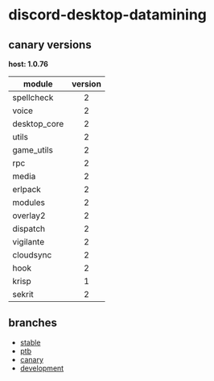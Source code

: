 # discord-desktop-datamining

## canary versions

**host: 1.0.76**

| module | version |
| ------ | :-----: |
| spellcheck | 2 |
| voice | 2 |
| desktop_core | 2 |
| utils | 2 |
| game_utils | 2 |
| rpc | 2 |
| media | 2 |
| erlpack | 2 |
| modules | 2 |
| overlay2 | 2 |
| dispatch | 2 |
| vigilante | 2 |
| cloudsync | 2 |
| hook | 2 |
| krisp | 1 |
| sekrit | 2 |

## branches

- [stable](https://github.com/OpenAsar/discord-desktop-datamining/tree/stable)
- [ptb](https://github.com/OpenAsar/discord-desktop-datamining/tree/ptb)
- [canary](https://github.com/OpenAsar/discord-desktop-datamining/tree/canary)
- [development](https://github.com/OpenAsar/discord-desktop-datamining/tree/development)